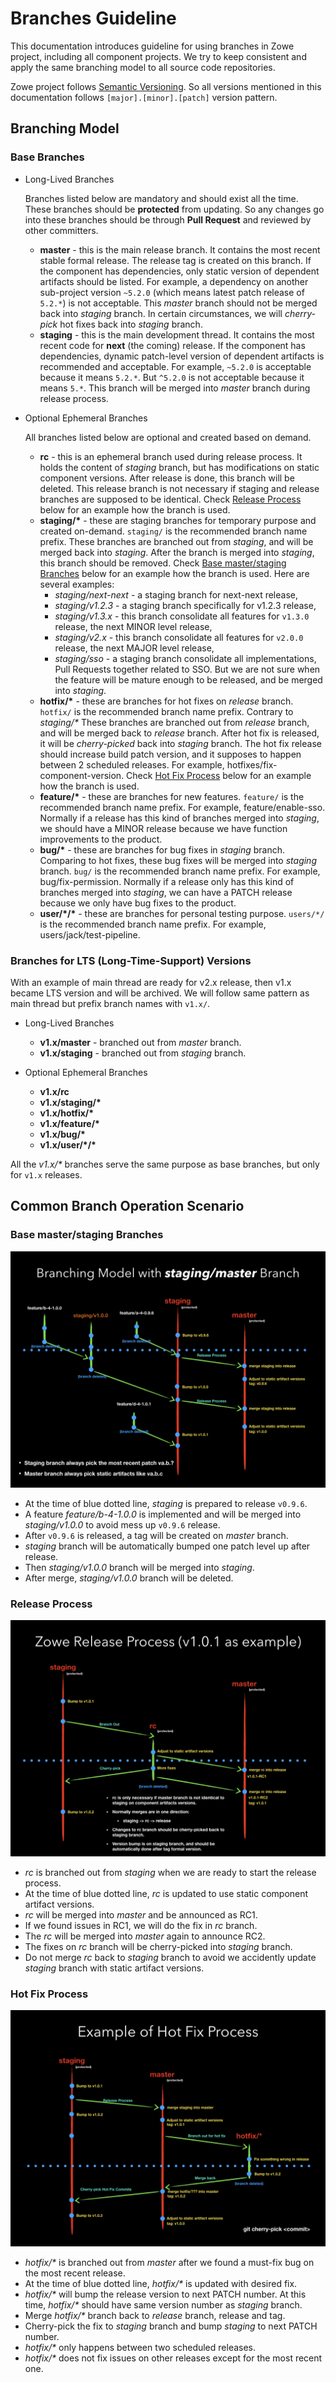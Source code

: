 # Branches Guideline

This documentation introduces guideline for using branches in Zowe project, including all component projects. We try to keep consistent and apply the same branching model to all source code repositories.

Zowe project follows [Semantic Versioning](https://semver.org). So all versions mentioned in this documentation follows `[major].[minor].[patch]` version pattern.

## Branching Model

### Base Branches

- Long-Lived Branches

  Branches listed below are mandatory and should exist all the time. These branches should be **protected** from updating. So any changes go into these branches should be through **Pull Request** and reviewed by other committers.

  * **master** - this is the main release branch. It contains the most recent stable formal release. The release tag is created on this branch. If the component has dependencies, only static version of dependent artifacts should be listed. For example, a dependency on another sub-project version `~5.2.0` (which means latest patch release of `5.2.*`) is not acceptable. This _master_ branch should not be merged back into _staging_ branch. In certain circumstances, we will _cherry-pick_ hot fixes back into _staging_ branch.
  * **staging** - this is the main development thread. It contains the most recent code for **next** (the coming) release. If the component has dependencies, dynamic patch-level version of dependent artifacts is recommended and acceptable. For example, `~5.2.0` is acceptable because it means `5.2.*`. But `^5.2.0` is not acceptable because it means `5.*`. This branch will be merged into _master_ branch during release process.

- Optional Ephemeral Branches

  All branches listed below are optional and created based on demand.

  * **rc** - this is an ephemeral branch used during release process. It holds the content of _staging_ branch, but has modifications on static component versions. After release is done, this branch will be deleted. This release branch is not necessary if staging and release branches are supposed to be  identical. Check [Release Process](#release-process) below for an example how the branch is used. 
  * **staging/\*** - these are staging branches for temporary purpose and created on-demand. `staging/` is the recommended branch name prefix. These branches are branched out from _staging_, and will be merged back into _staging_. After the branch is merged into _staging_, this branch should be removed. Check [Base master/staging Branches](#base-masterstaging-branches) below for an example how the branch is used. Here are several examples:
    - _staging/next-next_ - a staging branch for next-next release,
    - _staging/v1.2.3_ - a staging branch specifically for v1.2.3 release,
    - _staging/v1.3.x_ - this branch consolidate all features for `v1.3.0` release, the next MINOR level release,
    - _staging/v2.x_ - this branch consolidate all features for `v2.0.0` release, the next MAJOR level release,
    - _staging/sso_ - a staging branch consolidate all implementations, Pull Requests together related to SSO. But we are not sure when the feature will be mature enough to be released, and be merged into _staging_.
  * **hotfix/\*** - these are branches for hot fixes on _release_ branch. `hotfix/` is the recommended branch name prefix. Contrary to _staging/*_ These branches are branched out from _release_ branch, and will be merged back to _release_ branch. After hot fix is released, it will be _cherry-picked_ back into _staging_ branch. The hot fix release should  increase build patch version, and it supposes to happen between 2 scheduled releases. For example, hotfixes/fix-component-version. Check [Hot Fix Process](#hot-fix-process) below for an example how the branch is used.
  * **feature/\*** - these are branches for new features. `feature/` is the recommended branch name prefix. For example, feature/enable-sso. Normally if a release has this kind of branches merged into _staging_, we should have a MINOR release because we have function improvements to the product.
  * **bug/\*** - these are branches for bug fixes in _staging_ branch. Comparing to hot fixes, these bug fixes will be merged into _staging_ branch. `bug/` is the recommended branch name prefix. For example, bug/fix-permission. Normally if a release only has this kind of branches merged into _staging_, we can have a PATCH release because we only have bug fixes to the product.
  * **user/\*/\*** - these are branches for personal testing purpose. `users/*/` is the recommended branch name prefix. For example, users/jack/test-pipeline.


### Branches for LTS (Long-Time-Support) Versions

With an example of main thread are ready for v2.x release, then v1.x became LTS version and will be archived. We will follow same pattern as main thread but prefix branch names with `v1.x/`.

- Long-Lived Branches

  * **v1.x/master** - branched out from _master_ branch.
  * **v1.x/staging** - branched out from _staging_ branch.

- Optional Ephemeral Branches

  * **v1.x/rc**
  * **v1.x/staging/\***
  * **v1.x/hotfix/\***
  * **v1.x/feature/\***
  * **v1.x/bug/\***
  * **v1.x/user/\*/\***

All the _v1.x/*_ branches serve the same purpose as base branches, but only for `v1.x` releases.


## Common Branch Operation Scenario

### Base master/staging Branches

![Base master/staging Branches](./images/branching-model-base.png "Base master/staging Branches")

- At the time of blue dotted line, _staging_ is prepared to release `v0.9.6`.
- A feature _feature/b-4-1.0.0_ is implemented and will be merged into _staging/v1.0.0_ to avoid mess up `v0.9.6` release.
- After `v0.9.6` is released, a tag will be created on _master_ branch.
- _staging_ branch will be automatically bumped one patch level up after release.
- Then _staging/v1.0.0_ branch will be merged into _staging_.
- After merge, _staging/v1.0.0_ branch will be deleted.

### Release Process

![Release Process](./images/branching-model-release.png "Release Process")

- _rc_ is branched out from _staging_ when we are ready to start the release process.
- At the time of blue dotted line, _rc_ is updated to use static component artifact versions.
- _rc_ will be merged into _master_ and be announced as RC1.
- If we found issues in RC1, we will do the fix in _rc_ branch.
- The _rc_ will be merged into _master_ again to announce RC2.
- The fixes on _rc_ branch will be cherry-picked into _staging_ branch.
- Do not merge _rc_ back to _staging_ branch to avoid we accidently update _staging_ branch with static artifact versions.

### Hot Fix Process

![Hot Fix Process](./images/branching-model-hotfix.png "Hot Fix Process")

- _hotfix/*_ is branched out from _master_ after we found a must-fix bug on the most recent release.
- At the time of blue dotted line, _hotfix/*_ is updated with desired fix.
- _hotfix/*_ will bump the release version to next PATCH number. At this time, _hotfix/*_ should have same version number as _staging_ branch.
- Merge _hotfix/*_ branch back to _release_ branch, release and tag.
- Cherry-pick the fix to _staging_ branch and bump _staging_ to next PATCH number.
- _hotfix/*_ only happens between two scheduled releases.
- _hotfix/*_ does not fix issues on other releases except for the most recent one. 
